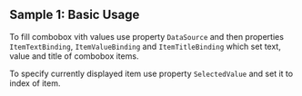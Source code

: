 ## Sample 1: Basic Usage

To fill combobox vith values use property `DataSource` and then properties `ItemTextBinding`, `ItemValueBinding` and `ItemTitleBinding` which set text, value and title of combobox items.

To specify currently displayed item use property `SelectedValue` and set it to index of item.